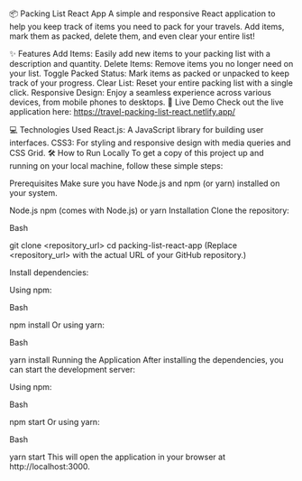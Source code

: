 📦 Packing List React App
A simple and responsive React application to help you keep track of items you need to pack for your travels. Add items, mark them as packed, delete them, and even clear your entire list!

✨ Features
Add Items: Easily add new items to your packing list with a description and quantity.
Delete Items: Remove items you no longer need on your list.
Toggle Packed Status: Mark items as packed or unpacked to keep track of your progress.
Clear List: Reset your entire packing list with a single click.
Responsive Design: Enjoy a seamless experience across various devices, from mobile phones to desktops.
🚀 Live Demo
Check out the live application here: https://travel-packing-list-react.netlify.app/

💻 Technologies Used
React.js: A JavaScript library for building user interfaces.
CSS3: For styling and responsive design with media queries and CSS Grid.
🛠️ How to Run Locally
To get a copy of this project up and running on your local machine, follow these simple steps:

Prerequisites
Make sure you have Node.js and npm (or yarn) installed on your system.

Node.js
npm (comes with Node.js) or yarn
Installation
Clone the repository:

Bash

git clone <repository_url>
cd packing-list-react-app
(Replace <repository_url> with the actual URL of your GitHub repository.)

Install dependencies:

Using npm:

Bash

npm install
Or using yarn:

Bash

yarn install
Running the Application
After installing the dependencies, you can start the development server:

Using npm:

Bash

npm start
Or using yarn:

Bash

yarn start
This will open the application in your browser at http://localhost:3000.
